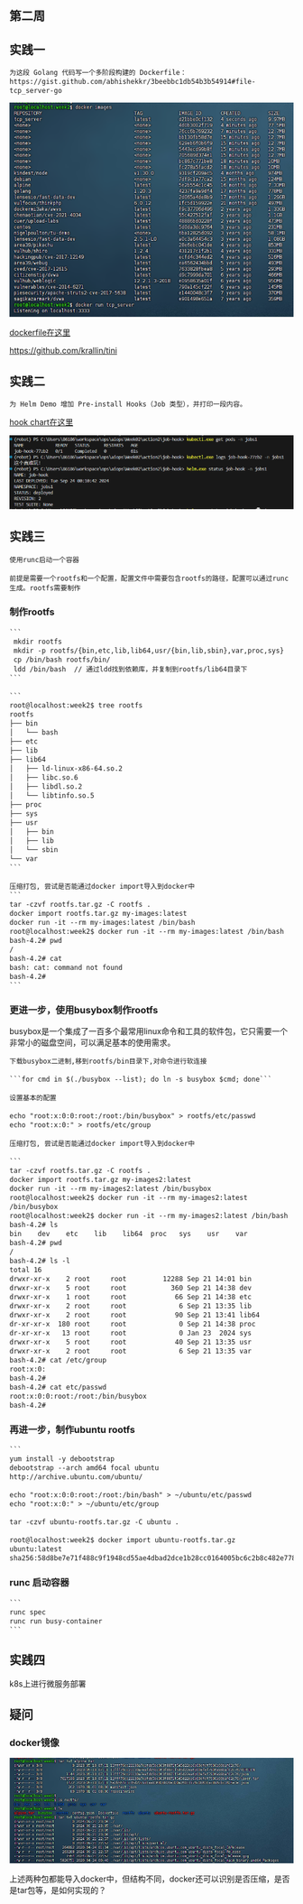 
第二周
---

## 实践一

    为这段 Golang 代码写一个多阶段构建的 Dockerfile： https://gist.github.com/abhishekkr/3beebbc1db54b3b54914#file-tcp_server-go

   ![](images/dockerfile.png)

   [dockerfile在这里](./action1/Dockerfile)

   https://github.com/krallin/tini


## 实践二

    为 Helm Demo 增加 Pre-install Hooks（Job 类型），并打印一段内容。

   [hook chart在这里](./action2/job-hook/values.yaml)

   ![helm-demo](./images/hook.png)


## 实践三

    使用runc启动一个容器

    前提是需要一个rootfs和一个配置，配置文件中需要包含rootfs的路径，配置可以通过runc生成。rootfs需要制作

### 制作rootfs
    ```
     mkdir rootfs
     mkdir -p rootfs/{bin,etc,lib,lib64,usr/{bin,lib,sbin},var,proc,sys}
     cp /bin/bash rootfs/bin/
     ldd /bin/bash  // 通过ldd找到依赖库，并复制到rootfs/lib64目录下
    ```

    ```
    root@localhost:week2$ tree rootfs
    rootfs
    ├── bin
    │   └── bash
    ├── etc
    ├── lib
    ├── lib64
    │   ├── ld-linux-x86-64.so.2
    │   ├── libc.so.6
    │   ├── libdl.so.2
    │   └── libtinfo.so.5
    ├── proc
    ├── sys
    ├── usr
    │   ├── bin
    │   ├── lib
    │   └── sbin
    └── var
    ```
    
    压缩打包, 尝试是否能通过docker import导入到docker中
    ```
    tar -czvf rootfs.tar.gz -C rootfs .
    docker import rootfs.tar.gz my-images:latest
    docker run -it --rm my-images:latest /bin/bash
    root@localhost:week2$ docker run -it --rm my-images:latest /bin/bash
    bash-4.2# pwd
    /
    bash-4.2# cat
    bash: cat: command not found
    bash-4.2# 
    ```
### 更进一步，使用busybox制作rootfs

busybox是一个集成了一百多个最常用linux命令和工具的软件包，它只需要一个非常小的磁盘空间，可以满足基本的使用需求。

    下载busybox二进制,移到rootfs/bin目录下,对命令进行软连接

    ```for cmd in $(./busybox --list); do ln -s busybox $cmd; done```

    设置基本的配置

    echo "root:x:0:0:root:/root:/bin/busybox" > rootfs/etc/passwd
    echo "root:x:0:" > rootfs/etc/group

    压缩打包, 尝试是否能通过docker import导入到docker中

    ```
    tar -czvf rootfs.tar.gz -C rootfs .
    docker import rootfs.tar.gz my-images2:latest
    docker run -it --rm my-images2:latest /bin/busybox
    root@localhost:week2$ docker run -it --rm my-images2:latest /bin/busybox
    root@localhost:week2$ docker run -it --rm my-images2:latest /bin/bash
    bash-4.2# ls
    bin    dev    etc    lib    lib64  proc   sys    usr    var
    bash-4.2# pwd
    /
    bash-4.2# ls -l
    total 16
    drwxr-xr-x    2 root     root         12288 Sep 21 14:01 bin
    drwxr-xr-x    5 root     root           360 Sep 21 14:38 dev
    drwxr-xr-x    1 root     root            66 Sep 21 14:38 etc
    drwxr-xr-x    2 root     root             6 Sep 21 13:35 lib
    drwxr-xr-x    2 root     root            90 Sep 21 13:41 lib64
    dr-xr-xr-x  180 root     root             0 Sep 21 14:38 proc
    dr-xr-xr-x   13 root     root             0 Jan 23  2024 sys
    drwxr-xr-x    5 root     root            40 Sep 21 13:35 usr
    drwxr-xr-x    2 root     root             6 Sep 21 13:35 var
    bash-4.2# cat /etc/group 
    root:x:0:
    bash-4.2# 
    bash-4.2# cat etc/passwd 
    root:x:0:0:root:/root:/bin/busybox
    bash-4.2# 


### 再进一步，制作ubuntu rootfs

    ``` 
    yum install -y debootstrap 
    debootstrap --arch amd64 focal ubuntu http://archive.ubuntu.com/ubuntu/

    echo "root:x:0:0:root:/root:/bin/bash" > ~/ubuntu/etc/passwd
    echo "root:x:0:" > ~/ubuntu/etc/group

    tar -czvf ubuntu-rootfs.tar.gz -C ubuntu .

    root@localhost:week2$ docker import ubuntu-rootfs.tar.gz  ubuntu:latest
    sha256:58d8be7e71f488c9f1948cd55ae4dbad2dce1b28cc0164005bc6c2b8c482e778


### runc 启动容器

    ```
    runc spec
    runc run busy-container
    ```

## 实践四

   k8s上进行微服务部署


## 疑问

### docker镜像

![docker镜像](./images/image_pkg.png)

上述两种包都能导入docker中，但结构不同，docker还可以识别是否压缩，是否是tar包等，是如何实现的？
